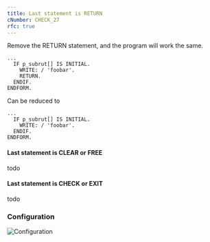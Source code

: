 ```yaml
---
title: Last statement is RETURN
cNumber: CHECK_27
rfc: true
---
```


Remove the RETURN statement, and the program will work the same.

```abap
...
  IF p_subrut[] IS INITIAL.
    WRITE: / 'foobar'.
    RETURN.
  ENDIF.
ENDFORM.
```
Can be reduced to
```abap
...
  IF p_subrut[] IS INITIAL.
    WRITE: / 'foobar'.
  ENDIF.
ENDFORM.
```

#### Last statement is CLEAR or FREE
todo

#### Last statement is CHECK or EXIT
todo

### Configuration
![Configuration](/img/default_conf.png)
